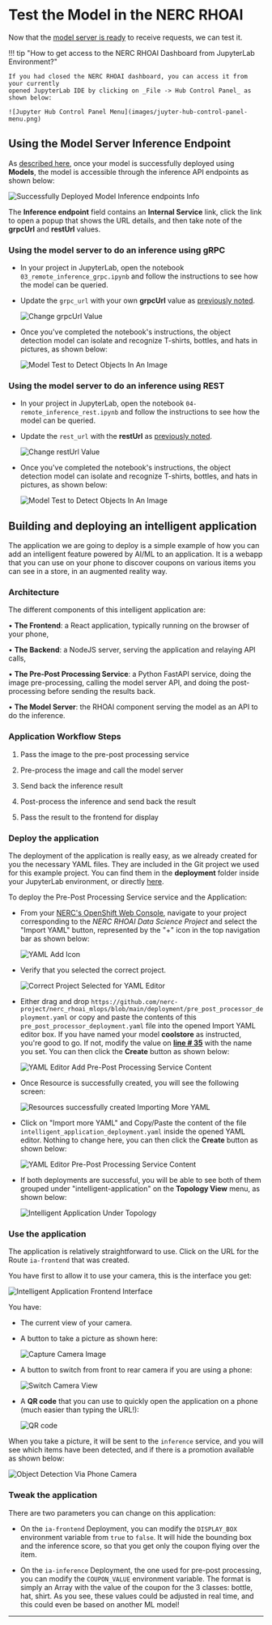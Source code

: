 # Test the Model in the NERC RHOAI

Now that the [model server is ready](model-serving-in-the-rhoai.md) to receive requests,
we can test it.

!!! tip "How to get access to the NERC RHOAI Dashboard from JupyterLab Environment?"

    If you had closed the NERC RHOAI dashboard, you can access it from your currently
    opened JupyterLab IDE by clicking on _File -> Hub Control Panel_ as shown below:

    ![Jupyter Hub Control Panel Menu](images/juyter-hub-control-panel-menu.png)

## Using the Model Server Inference Endpoint

As [described here](model-serving-in-the-rhoai.md#deploy-the-model), once your
model is successfully deployed using **Models**, the model is accessible through
the inference API endpoints as shown below:

![Successfully Deployed Model Inference endpoints Info](images/deployed-model-inference-endpoints.png)

The **Inference endpoint** field contains an **Internal Service** link, click
the link to open a popup that shows the URL details, and then take note of
the **grpcUrl** and **restUrl** values.

### Using the model server to do an inference using gRPC

-   In your project in JupyterLab, open the notebook `03_remote_inference_grpc.ipynb`
    and follow the instructions to see how the model can be queried.

-   Update the `grpc_url` with your own **grpcUrl** value as [previously noted](#using-the-model-server-inference-endpoint).

    ![Change grpcUrl Value](images/change-grpc-url-value.png)

-   Once you've completed the notebook's instructions, the object detection model
    can isolate and recognize T-shirts, bottles, and hats in pictures, as shown below:

    ![Model Test to Detect Objects In An Image](images/model-test-object-detection.png)

### Using the model server to do an inference using REST

-   In your project in JupyterLab, open the notebook `04-remote_inference_rest.ipynb`
    and follow the instructions to see how the model can be queried.

-   Update the `rest_url` with the **restUrl** as [previously noted](#using-the-model-server-inference-endpoint).

    ![Change restUrl Value](images/change-rest-url-value.png)

-   Once you've completed the notebook's instructions, the object detection model
    can isolate and recognize T-shirts, bottles, and hats in pictures, as shown below:

    ![Model Test to Detect Objects In An Image](images/model-test-object-detection.png)

## Building and deploying an intelligent application

The application we are going to deploy is a simple example of how you can add an
intelligent feature powered by AI/ML to an application. It is a webapp that you
can use on your phone to discover coupons on various items you can see in a store,
in an augmented reality way.

### Architecture

The different components of this intelligent application are:

• **The Frontend**: a React application, typically running on the browser of your
phone,

• **The Backend**: a NodeJS server, serving the application and relaying API calls,

• **The Pre-Post Processing Service**: a Python FastAPI service, doing the image
pre-processing, calling the model server API, and doing the post-processing before
sending the results back.

• **The Model Server**: the RHOAI component serving the model as an API to do
the inference.

### Application Workflow Steps

1. Pass the image to the pre-post processing service

2. Pre-process the image and call the model server

3. Send back the inference result

4. Post-process the inference and send back the result

5. Pass the result to the frontend for display

### Deploy the application

The deployment of the application is really easy, as we already created for you
the necessary YAML files. They are included in the Git project we used for this
example project. You can find them in the **deployment** folder inside your JupyterLab
environment, or directly [here](https://github.com/nerc-project/nerc_rhoai_mlops/tree/main/deployment).

To deploy the Pre-Post Processing Service service and the Application:

-   From your [NERC's OpenShift Web Console](https://console.apps.shift.nerc.mghpcc.org/),
    navigate to your project corresponding to the _NERC RHOAI Data Science Project_
    and select the "Import YAML" button, represented by the "+" icon in the top
    navigation bar as shown below:

    ![YAML Add Icon](images/yaml-upload-plus-icon.png)

-   Verify that you selected the correct project.

    ![Correct Project Selected for YAML Editor](images/project-verify-yaml-editor.png)

-   Either drag and drop `https://github.com/nerc-project/nerc_rhoai_mlops/blob/main/deployment/pre_post_processor_deployment.yaml`
    or copy and paste the contents of this `pre_post_processor_deployment.yaml`
    file into the opened Import YAML editor box. If you have named your model
    **coolstore** as instructed, you're good to go. If not, modify the value on
    **[line # 35](https://github.com/nerc-project/nerc_rhoai_mlops/blob/main/deployment/pre_post_processor_deployment.yaml#L35)**
    with the name you set. You can then click the **Create** button as shown below:

    ![YAML Editor Add Pre-Post Processing Service Content](images/pre_post_processor_deployment-yaml-content.png)

-   Once Resource is successfully created, you will see the following screen:

    ![Resources successfully created Importing More YAML](images/yaml-import-new-content.png)

-   Click on "Import more YAML" and Copy/Paste the content of the file `intelligent_application_deployment.yaml`
    inside the opened YAML editor. Nothing to change here, you can then click the
    **Create** button as shown below:

    ![YAML Editor Pre-Post Processing Service Content](images/intelligent_application_deployment-yaml-content.png)

-   If both deployments are successful, you will be able to see both of them grouped
    under "intelligent-application" on the **Topology View** menu, as shown below:

    ![Intelligent Application Under Topology](images/intelligent_application-topology.png)

### Use the application

The application is relatively straightforward to use. Click on the URL for the
Route `ia-frontend` that was created.

You have first to allow it to use your camera, this is the interface you get:

![Intelligent Application Frontend Interface](images/intelligent-application-frontend-interface.png)

You have:

-   The current view of your camera.

-   A button to take a picture as shown here:

    ![Capture Camera Image](images/capture-camera-image.png)

-   A button to switch from front to rear camera if you are using a phone:

    ![Switch Camera View](images/switch-camera-view.png)

-   A **QR code** that you can use to quickly open the application on a phone
    (much easier than typing the URL!):

    ![QR code](images/QR-code.png)

When you take a picture, it will be sent to the `inference` service, and you will
see which items have been detected, and if there is a promotion available as shown
below:

![Object Detection Via Phone Camera](images/object-detection-via-phone.jpg)

### Tweak the application

There are two parameters you can change on this application:

-   On the `ia-frontend` Deployment, you can modify the `DISPLAY_BOX` environment
    variable from `true` to `false`. It will hide the bounding box and the inference
    score, so that you get only the coupon flying over the item.

-   On the `ia-inference` Deployment, the one used for pre-post processing, you
    can modify the `COUPON_VALUE` environment variable. The format is simply an
    Array with the value of the coupon for the 3 classes: bottle, hat, shirt. As
    you see, these values could be adjusted in real time, and this could even be
    based on another ML model!

---
